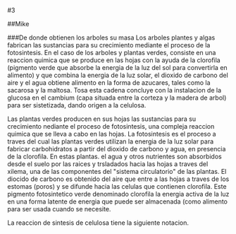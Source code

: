 #3

##Mike

###De donde obtienen los arboles su masa
Los arboles plantes y algas fabrican las sustancias para su crecimiento mediante el proceso de la fotosintesis. 
En el caso de los arboles y plantas verdes, consiste en una reaccion quimica que se produce en las hojas con la ayuda de la clorofila (pigmento verde que absorbe la energia  de la luz  del sol para convertirla en alimento) y que combina la energia de la luz solar, el dioxido de carbono del aire y el agua obtiene alimento en la forma de azucares, tales como la sacarosa y la maltosa.
Tosa esta cadena concluye con la instalacion de la glucosa en el cambium (capa situada entre la corteza y la madera de arbol) para ser sistetizada, dando origen a la celulosa.

Las plantas verdes producen en sus hojas las sustancias para su crecimiento nediante el proceso de fotosintesis, una compleja reaccion quimica que se lleva a cabo en las hojas. La fotosintesis es el proceso a traves del cual las plantas verdes utilizan la energia de la luz solar para fabricar carbohidratos a partir del dioxido de carbono y agua, en presencia de la clorofila. En estas plantas. el agua y otros nutrientes son absorbidos desde el suelo por las raices y trsladados hacia las hojas a traves del xilema, una de las componentes del "sistema circulatorio" de las plantas. El diocido de carbono es obtenido del aire que entre a las hojas a traves de los estomas (poros) y se difunde hacia las celulas que contienen clorofila. Este pigmento fotosintetico verde denominado clorofila la energia activa de la luz en una forma latente de energia que puede ser almacenada (como alimento para ser usada cuando se necesite.

La reaccion de sintesis de celulosa tiene la siguiente notacion.

